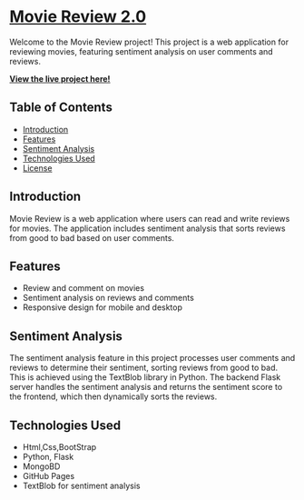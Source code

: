 # [Movie Review 2.0](https://sasuke-uchiha12.github.io/Movie-Review---Sentiment-Analysis/)

Welcome to the Movie Review project! This project is a web application for reviewing movies, featuring sentiment analysis on user comments and reviews.

**[View the live project here!](https://sasuke-uchiha12.github.io/Movie-Review---Sentiment-Analysis/)**

## Table of Contents

- [Introduction](#introduction)
- [Features](#features)
- [Sentiment Analysis](#sentiment-analysis)
- [Technologies Used](#technologies-used)
- [License](#license)

## Introduction

Movie Review is a web application where users can read and write reviews for movies. The application includes sentiment analysis that sorts reviews from good to bad based on user comments. 

## Features

- Review and comment on movies
- Sentiment analysis on reviews and comments
- Responsive design for mobile and desktop
  
## Sentiment Analysis
The sentiment analysis feature in this project processes user comments and reviews to determine their sentiment, sorting reviews from good to bad. This is achieved using the TextBlob library in Python. The backend Flask server handles the sentiment analysis and returns the sentiment score to the frontend, which then dynamically sorts the reviews.

## Technologies Used
- Html,Css,BootStrap
- Python, Flask
- MongoBD
- GitHub Pages
- TextBlob for sentiment analysis
